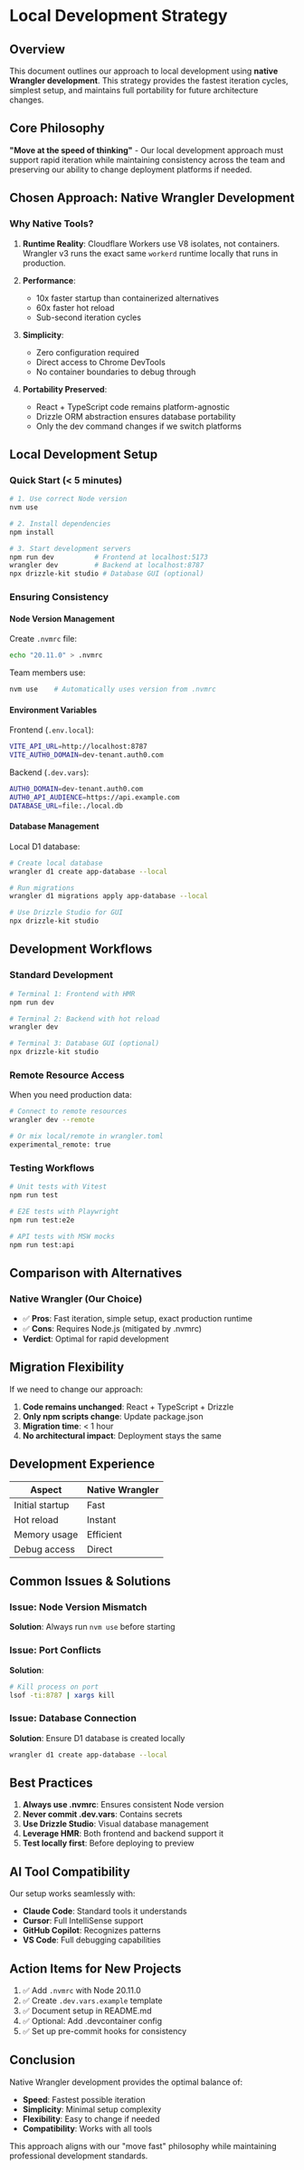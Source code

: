 # Local Development Strategy

## Overview

This document outlines our approach to local development using **native Wrangler development**. This strategy provides the fastest iteration cycles, simplest setup, and maintains full portability for future architecture changes.

## Core Philosophy

**"Move at the speed of thinking"** - Our local development approach must support rapid iteration while maintaining consistency across the team and preserving our ability to change deployment platforms if needed.

## Chosen Approach: Native Wrangler Development

### Why Native Tools?

1. **Runtime Reality**: Cloudflare Workers use V8 isolates, not containers. Wrangler v3 runs the exact same `workerd` runtime locally that runs in production.

2. **Performance**: 
   - 10x faster startup than containerized alternatives
   - 60x faster hot reload
   - Sub-second iteration cycles

3. **Simplicity**: 
   - Zero configuration required
   - Direct access to Chrome DevTools
   - No container boundaries to debug through

4. **Portability Preserved**: 
   - React + TypeScript code remains platform-agnostic
   - Drizzle ORM abstraction ensures database portability
   - Only the dev command changes if we switch platforms

## Local Development Setup

### Quick Start (< 5 minutes)

```bash
# 1. Use correct Node version
nvm use

# 2. Install dependencies
npm install

# 3. Start development servers
npm run dev          # Frontend at localhost:5173
wrangler dev         # Backend at localhost:8787
npx drizzle-kit studio # Database GUI (optional)
```

### Ensuring Consistency

#### Node Version Management

Create `.nvmrc` file:
```bash
echo "20.11.0" > .nvmrc
```

Team members use:
```bash
nvm use    # Automatically uses version from .nvmrc
```

#### Environment Variables

Frontend (`.env.local`):
```bash
VITE_API_URL=http://localhost:8787
VITE_AUTH0_DOMAIN=dev-tenant.auth0.com
```

Backend (`.dev.vars`):
```bash
AUTH0_DOMAIN=dev-tenant.auth0.com
AUTH0_API_AUDIENCE=https://api.example.com
DATABASE_URL=file:./local.db
```

#### Database Management

Local D1 database:
```bash
# Create local database
wrangler d1 create app-database --local

# Run migrations
wrangler d1 migrations apply app-database --local

# Use Drizzle Studio for GUI
npx drizzle-kit studio
```

## Development Workflows

### Standard Development

```bash
# Terminal 1: Frontend with HMR
npm run dev

# Terminal 2: Backend with hot reload
wrangler dev

# Terminal 3: Database GUI (optional)
npx drizzle-kit studio
```

### Remote Resource Access

When you need production data:
```bash
# Connect to remote resources
wrangler dev --remote

# Or mix local/remote in wrangler.toml
experimental_remote: true
```

### Testing Workflows

```bash
# Unit tests with Vitest
npm run test

# E2E tests with Playwright
npm run test:e2e

# API tests with MSW mocks
npm run test:api
```

## Comparison with Alternatives

### Native Wrangler (Our Choice)
- ✅ **Pros**: Fast iteration, simple setup, exact production runtime
- ✅ **Cons**: Requires Node.js (mitigated by .nvmrc)
- **Verdict**: Optimal for rapid development

## Migration Flexibility

If we need to change our approach:

1. **Code remains unchanged**: React + TypeScript + Drizzle
2. **Only npm scripts change**: Update package.json
3. **Migration time**: < 1 hour
4. **No architectural impact**: Deployment stays the same

## Development Experience

| Aspect | Native Wrangler |
|--------|----------------|
| Initial startup | Fast |
| Hot reload | Instant |
| Memory usage | Efficient |
| Debug access | Direct |

## Common Issues & Solutions

### Issue: Node Version Mismatch
**Solution**: Always run `nvm use` before starting

### Issue: Port Conflicts
**Solution**: 
```bash
# Kill process on port
lsof -ti:8787 | xargs kill
```

### Issue: Database Connection
**Solution**: Ensure D1 database is created locally
```bash
wrangler d1 create app-database --local
```

## Best Practices

1. **Always use .nvmrc**: Ensures consistent Node version
2. **Never commit .dev.vars**: Contains secrets
3. **Use Drizzle Studio**: Visual database management
4. **Leverage HMR**: Both frontend and backend support it
5. **Test locally first**: Before deploying to preview

## AI Tool Compatibility

Our setup works seamlessly with:
- **Claude Code**: Standard tools it understands
- **Cursor**: Full IntelliSense support
- **GitHub Copilot**: Recognizes patterns
- **VS Code**: Full debugging capabilities

## Action Items for New Projects

1. ✅ Add `.nvmrc` with Node 20.11.0
2. ✅ Create `.dev.vars.example` template
3. ✅ Document setup in README.md
4. ✅ Optional: Add .devcontainer config
5. ✅ Set up pre-commit hooks for consistency

## Conclusion

Native Wrangler development provides the optimal balance of:
- **Speed**: Fastest possible iteration
- **Simplicity**: Minimal setup complexity
- **Flexibility**: Easy to change if needed
- **Compatibility**: Works with all tools

This approach aligns with our "move fast" philosophy while maintaining professional development standards.